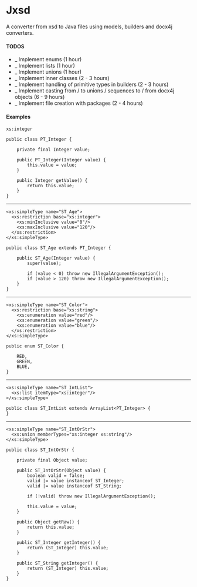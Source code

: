# Jxsd

A converter from xsd to Java files using models, builders and docx4j converters.

#### TODOS

- _ Implement enums (1 hour)
- _ Implement lists (1 hour)
- _ Implement unions (1 hour)
- _ Implement inner classes (2 - 3 hours)
- _ Implement handling of primitive types in builders (2 - 3 hours)
- _ Implement casting from / to unions / sequences to / from docx4j objects (6 - 9 hours)
- _ Implement file creation with packages (2 - 4 hours)

#### Examples

```
xs:integer
```

```
public class PT_Integer {
    
    private final Integer value;
    
    public PT_Integer(Integer value) {
        this.value = value;
    }
    
    public Integer getValue() {
        return this.value;
    }
}
```

---

```
<xs:simpleType name="ST_Age">
  <xs:restriction base="xs:integer">
    <xs:minInclusive value="0"/>
    <xs:maxInclusive value="120"/>
  </xs:restriction>
</xs:simpleType>
```

```
public class ST_Age extends PT_Integer {
    
    public ST_Age(Integer value) {
        super(value);
        
        if (value < 0) throw new IllegalArgumentException();
        if (value > 120) throw new IllegalArgumentException();
    }
}
```

---

```
<xs:simpleType name="ST_Color">
  <xs:restriction base="xs:string">
    <xs:enumeration value="red"/>
    <xs:enumeration value="green"/>
    <xs:enumeration value="blue"/>
  </xs:restriction>
</xs:simpleType>
```

```
public enum ST_Color {
    
    RED,
    GREEN,
    BLUE,
}
```

---

```
<xs:simpleType name="ST_IntList">
  <xs:list itemType="xs:integer"/>
</xs:simpleType>
```

```
public class ST_IntList extends ArrayList<PT_Integer> {
}
```

---

```
<xs:simpleType name="ST_IntOrStr">
  <xs:union memberTypes="xs:integer xs:string"/>
</xs:simpleType>
```

```
public class ST_IntOrStr {

    private final Object value;
    
    public ST_IntOrStr(Object value) {
        boolean valid = false;
        valid |= value instanceof ST_Integer;
        valid |= value instanceof ST_String;
        
        if (!valid) throw new IllegalArgumentException();
        
        this.value = value;
    }
    
    public Object getRaw() {
        return this.value;
    }
    
    public ST_Integer getInteger() {
        return (ST_Integer) this.value;
    }
    
    public ST_String getInteger() {
        return (ST_Integer) this.value;
    }
}
```
